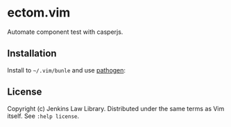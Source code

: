 ectom.vim
============

Automate component test with casperjs.

Installation
------------

Install to `~/.vim/bunle` and use [pathogen](https://github.com/tpope/vim-pathogen):


License
-------

Copyright (c) Jenkins Law Library.  Distributed under the same terms as Vim itself.
See `:help license`.
